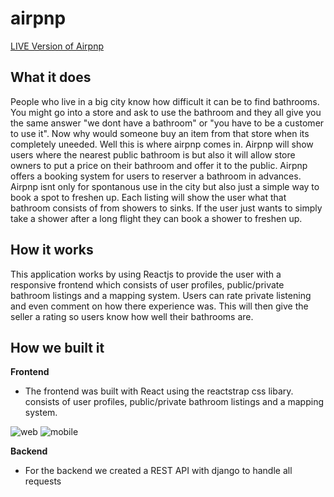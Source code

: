 # airpnp
[LIVE Version of Airpnp](https://www.airpnp.org)

## What it does

People who live in a big city know how difficult it can be to find bathrooms. You might go into a store and ask to use the bathroom and they all give you the same answer "we dont have a bathroom" or "you have to be a customer to use it". Now why would someone buy an item from that store when its completely uneeded. Well this is where airpnp comes in. Airpnp will show users where the nearest public bathroom is but also it will allow store owners to put a price on their bathroom and offer it to the public. Airpnp offers a booking system for users to reserver a bathroom in advances. Airpnp isnt only for spontanous use in the city but also just a simple way to book a spot to freshen up. Each listing will show the user what that bathroom consists of from showers to sinks. If the user just wants to simply take a shower after a long flight they can book a shower to freshen up.

## How it works

This application works by using Reactjs to provide the user with a responsive frontend which consists of user profiles, public/private bathroom listings and a mapping system. Users can rate private listening and even comment on how there experience was. This will then give the seller a rating so users know how well their bathrooms are.

## How we built it

**Frontend**

- The frontend was built with React using the reactstrap css libary. consists of user profiles, public/private bathroom listings and a mapping system.

![web](https://i.imgur.com/sdpwK31.png)
![mobile](https://i.imgur.com/CGnU2m3.png)

**Backend**

- For the backend we created a REST API with django to handle all requests
